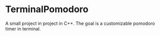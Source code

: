 # TerminalPomodoro
A small project in project in C++. The goal is a customizable pomodoro timer in terminal.
